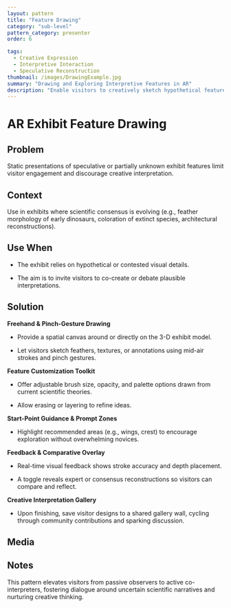 ```yaml
---
layout: pattern
title: "Feature Drawing"
category: "sub-level"
pattern_category: presenter
order: 6

tags:
  - Creative Expression
  - Interpretive Interaction
  - Speculative Reconstruction
thumbnail: /images/DrawingExample.jpg
summary: "Drawing and Exploring Interpretive Features in AR"
description: "Enable visitors to creatively sketch hypothetical features—like feathers or textures—directly onto 3D models, supporting scientific dialogue and participatory interpretation through AR drawing tools."
---
```


# AR Exhibit Feature Drawing

## Problem
Static presentations of speculative or partially unknown exhibit features limit visitor engagement and discourage creative interpretation.

## Context
Use in exhibits where scientific consensus is evolving (e.g., feather morphology of early dinosaurs, coloration of extinct species, architectural reconstructions).

## Use When

- The exhibit relies on hypothetical or contested visual details.

- The aim is to invite visitors to co-create or debate plausible interpretations.

## Solution

**Freehand & Pinch-Gesture Drawing**

- Provide a spatial canvas around or directly on the 3-D exhibit model.

- Let visitors sketch feathers, textures, or annotations using mid-air strokes and pinch gestures.

**Feature Customization Toolkit**

- Offer adjustable brush size, opacity, and palette options drawn from current scientific theories.

- Allow erasing or layering to refine ideas.

**Start-Point Guidance & Prompt Zones**

- Highlight recommended areas (e.g., wings, crest) to encourage exploration without overwhelming novices.

**Feedback & Comparative Overlay**

- Real-time visual feedback shows stroke accuracy and depth placement.

- A toggle reveals expert or consensus reconstructions so visitors can compare and reflect.

**Creative Interpretation Gallery**

- Upon finishing, save visitor designs to a shared gallery wall, cycling through community contributions and sparking discussion.

## Media



## Notes

This pattern elevates visitors from passive observers to active co-interpreters, fostering dialogue around uncertain scientific narratives and nurturing creative thinking.